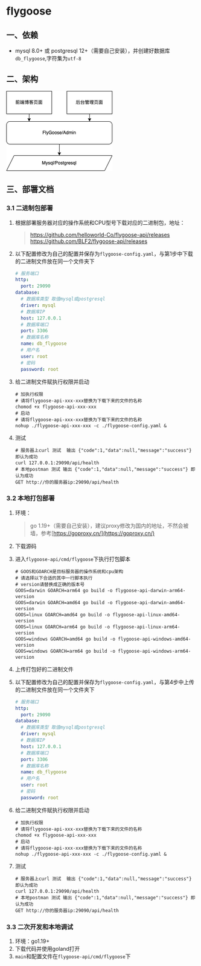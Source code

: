 # flygoose

## 一、依赖

+ mysql 8.0+ 或 postgresql 12+（需要自己安装），并创建好数据库`db_flygoose`,字符集为`utf-8`

## 二、架构

![架构](architecture.png)

## 三、部署文档

### 3.1 二进制包部署

1. 根据部署服务器对应的操作系统和CPU型号下载对应的二进制包，地址：

   > https://github.com/helloworld-Co/flygoose-api/releases
   > https://github.com/BLF2/flygoose-api/releases

2. 以下配置修改为自己的配置并保存为`flygoose-config.yaml`，与第1步中下载的二进制文件放在同一个文件夹下

   ```yaml
   # 服务端口
   http:
     port: 29090
   database:
     # 数据库类型 取值mysql或postgresql
     driver: mysql
     # 数据库IP
     host: 127.0.0.1
     # 数据库端口
     port: 3306
     # 数据库名称
     name: db_flygoose
     # 用户名
     user: root
     # 密码
     password: root
   ```

3. 给二进制文件赋执行权限并启动

   ```shell
   # 加执行权限
   # 请将flygoose-api-xxx-xxx替换为下载下来的文件的名称
   chomod +x flygoose-api-xxx-xxx
   # 启动
   # 请将flygoose-api-xxx-xxx替换为下载下来的文件的名称
   nohup ./flygoose-api-xxx-xxx -c ./flygoose-config.yaml &
   ```

4. 测试

   ```log
   # 服务器上curl 测试  输出 {"code":1,"data":null,"message":"success"} 即认为成功
   curl 127.0.0.1:29090/api/health
   # 本地postman 测试 输出 {"code":1,"data":null,"message":"success"} 即认为成功
   GET http://你的服务器ip:29090/api/health
   ```

### 3.2 本地打包部署

1. 环境：

   >  go 1.19+（需要自己安装），建议proxy修改为国内的地址，不然会被墙，参考[https://goproxy.cn/](https://goproxy.cn/)

2. 下载源码

3. 进入`flygoose-api/cmd/flygoose`下执行打包脚本

   ```shell
   # GOOS和GOARCH是目标服务器的操作系统和cpu架构 
   # 请选择以下合适的其中一行脚本执行
   # version请替换成正确的版本号
   GOOS=darwin GOARCH=arm64 go build -o flygoose-api-darwin-arm64-version
   GOOS=darwin GOARCH=amd64 go build -o flygoose-api-darwin-amd64-version
   GOOS=linux GOARCH=amd64 go build -o flygoose-api-linux-amd64-version
   GOOS=linux GOARCH=arm64 go build -o flygoose-api-linux-arm64-version
   GOOS=windows GOARCH=amd64 go build -o flygoose-api-windows-amd64-version
   GOOS=windows GOARCH=arm64 go build -o flygoose-api-windows-arm64-version
   ```

4. 上传打包好的二进制文件

5. 以下配置修改为自己的配置并保存为`flygoose-config.yaml`，与第4步中上传的二进制文件放在同一个文件夹下

   ```yaml
   # 服务端口
   http:
     port: 29090
   database:
     # 数据库类型 取值mysql或postgresql
     driver: mysql
     # 数据库IP
     host: 127.0.0.1
     # 数据库端口
     port: 3306
     # 数据库名称
     name: db_flygoose
     # 用户名
     user: root
     # 密码
     password: root
   ```

6. 给二进制文件赋执行权限并启动

   ```shell
   # 加执行权限
   # 请将flygoose-api-xxx-xxx替换为下载下来的文件的名称
   chomod +x flygoose-api-xxx-xxx
   # 启动
   # 请将flygoose-api-xxx-xxx替换为下载下来的文件的名称
   nohup ./flygoose-api-xxx-xxx -c ./flygoose-config.yaml &
   ```

7. 测试

   ```log
   # 服务器上curl 测试  输出 {"code":1,"data":null,"message":"success"} 即认为成功
   curl 127.0.0.1:29090/api/health
   # 本地postman 测试 输出 {"code":1,"data":null,"message":"success"} 即认为成功
   GET http://你的服务器ip:29090/api/health
   ```

### 3.3 二次开发和本地调试

1. 环境：go1.19+
2. 下载代码并使用goland打开
3. `main`和配置文件在`flygoose-api/cmd/flygoose`下
